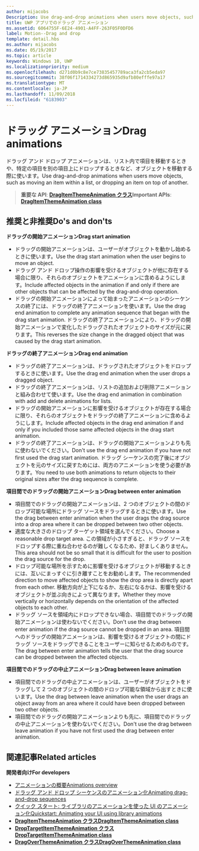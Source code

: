 ```yaml
---
author: mijacobs
Description: Use drag-and-drop animations when users move objects, such as moving an item within a list, or dropping an item on top of another.
title: UWP アプリでのドラッグ アニメーション
ms.assetid: 6064755F-6E24-4901-A4FF-263F05F0DFD6
label: Motion--Drag and drop
template: detail.hbs
ms.author: mijacobs
ms.date: 05/19/2017
ms.topic: article
keywords: Windows 10, UWP
ms.localizationpriority: medium
ms.openlocfilehash: d271d0b9c8e7ce73835457789aca3fa2cb5eda97
ms.sourcegitcommit: 38f06f1714334273d865935d9afb80efffe97a17
ms.translationtype: MT
ms.contentlocale: ja-JP
ms.lasthandoff: 11/09/2018
ms.locfileid: "6183903"
---
```

# <a name="drag-animations"></a><span data-ttu-id="a17a6-103">ドラッグ アニメーション</span><span class="sxs-lookup"><span data-stu-id="a17a6-103">Drag animations</span></span>




<span data-ttu-id="a17a6-104">ドラッグ アンド ドロップ アニメーションは、リスト内で項目を移動するときや、特定の項目を別の項目上にドロップするときなど、オブジェクトを移動する際に使います。</span><span class="sxs-lookup"><span data-stu-id="a17a6-104">Use drag-and-drop animations when users move objects, such as moving an item within a list, or dropping an item on top of another.</span></span>

> <span data-ttu-id="a17a6-105">**重要な API**: [**DragItemThemeAnimation クラス**](https://msdn.microsoft.com/library/windows/apps/br243174)</span><span class="sxs-lookup"><span data-stu-id="a17a6-105">**Important APIs**: [**DragItemThemeAnimation class**](https://msdn.microsoft.com/library/windows/apps/br243174)</span></span>


## <a name="dos-and-donts"></a><span data-ttu-id="a17a6-106">推奨と非推奨</span><span class="sxs-lookup"><span data-stu-id="a17a6-106">Do's and don'ts</span></span>


**<span data-ttu-id="a17a6-107">ドラッグの開始アニメーション</span><span class="sxs-lookup"><span data-stu-id="a17a6-107">Drag start animation</span></span>**

-   <span data-ttu-id="a17a6-108">ドラッグの開始アニメーションは、ユーザーがオブジェクトを動かし始めるときに使います。</span><span class="sxs-lookup"><span data-stu-id="a17a6-108">Use the drag start animation when the user begins to move an object.</span></span>
-   <span data-ttu-id="a17a6-109">ドラッグ アンド ドロップ操作の影響を受けるオブジェクトが他に存在する場合に限り、それらのオブジェクトをアニメーションに含めるようにします。</span><span class="sxs-lookup"><span data-stu-id="a17a6-109">Include affected objects in the animation if and only if there are other objects that can be affected by the drag-and-drop operation.</span></span>
-   <span data-ttu-id="a17a6-110">ドラッグの開始アニメーションによって始まったアニメーションのシーケンスの終了には、ドラッグの終了アニメーションを使います。</span><span class="sxs-lookup"><span data-stu-id="a17a6-110">Use the drag end animation to complete any animation sequence that began with the drag start animation.</span></span> <span data-ttu-id="a17a6-111">ドラッグの終了アニメーションにより、ドラッグの開始アニメーションで変化したドラッグされたオブジェクトのサイズが元に戻ります。</span><span class="sxs-lookup"><span data-stu-id="a17a6-111">This reverses the size change in the dragged object that was caused by the drag start animation.</span></span>

**<span data-ttu-id="a17a6-112">ドラッグの終了アニメーション</span><span class="sxs-lookup"><span data-stu-id="a17a6-112">Drag end animation</span></span>**

-   <span data-ttu-id="a17a6-113">ドラッグの終了アニメーションは、ドラッグされたオブジェクトをドロップするときに使います。</span><span class="sxs-lookup"><span data-stu-id="a17a6-113">Use the drag end animation when the user drops a dragged object.</span></span>
-   <span data-ttu-id="a17a6-114">ドラッグの終了アニメーションは、リストの追加および削除アニメーションと組み合わせて使います。</span><span class="sxs-lookup"><span data-stu-id="a17a6-114">Use the drag end animation in combination with add and delete animations for lists.</span></span>
-   <span data-ttu-id="a17a6-115">ドラッグの開始アニメーションに影響を受けるオブジェクトが存在する場合に限り、それらのオブジェクトをドラッグの終了アニメーションに含めるようにします。</span><span class="sxs-lookup"><span data-stu-id="a17a6-115">Include affected objects in the drag end animation if and only if you included those same affected objects in the drag start animation.</span></span>
-   <span data-ttu-id="a17a6-116">ドラッグの終了アニメーションは、ドラッグの開始アニメーションよりも先に使わないでください。</span><span class="sxs-lookup"><span data-stu-id="a17a6-116">Don't use the drag end animation if you have not first used the drag start animation.</span></span> <span data-ttu-id="a17a6-117">ドラッグ シーケンスの完了後にオブジェクトを元のサイズに戻すためには、両方のアニメーションを使う必要があります。</span><span class="sxs-lookup"><span data-stu-id="a17a6-117">You need to use both animations to return objects to their original sizes after the drag sequence is complete.</span></span>

**<span data-ttu-id="a17a6-118">項目間でのドラッグの開始アニメーション</span><span class="sxs-lookup"><span data-stu-id="a17a6-118">Drag between enter animation</span></span>**

-   <span data-ttu-id="a17a6-119">項目間でのドラッグの開始アニメーションは、2 つのオブジェクトの間のドロップ可能な場所にドラッグ ソースをドラッグするときに使います。</span><span class="sxs-lookup"><span data-stu-id="a17a6-119">Use the drag between enter animation when the user drags the drag source into a drop area where it can be dropped between two other objects.</span></span>
-   <span data-ttu-id="a17a6-120">適度な大きさのドロップ ターゲット領域を選んでください。</span><span class="sxs-lookup"><span data-stu-id="a17a6-120">Choose a reasonable drop target area.</span></span> <span data-ttu-id="a17a6-121">この領域が小さすぎると、ドラッグ ソースをドロップする際に重ね合わせるのが難しくなるため、好ましくありません。</span><span class="sxs-lookup"><span data-stu-id="a17a6-121">This area should not be so small that it is difficult for the user to position the drag source for the drop.</span></span>
-   <span data-ttu-id="a17a6-122">ドロップ可能な場所を示すために影響を受けるオブジェクトが移動するときには、互いにまっすぐに引き離すことをお勧めします。</span><span class="sxs-lookup"><span data-stu-id="a17a6-122">The recommended direction to move affected objects to show the drop area is directly apart from each other.</span></span> <span data-ttu-id="a17a6-123">移動方向が上下になるか、左右になるかは、影響を受けるオブジェクトが並ぶ向きによって異なります。</span><span class="sxs-lookup"><span data-stu-id="a17a6-123">Whether they move vertically or horizontally depends on the orientation of the affected objects to each other.</span></span>
-   <span data-ttu-id="a17a6-124">ドラッグ ソースを領域内にドロップできない場合、項目間でのドラッグの開始アニメーションは使わないでください。</span><span class="sxs-lookup"><span data-stu-id="a17a6-124">Don't use the drag between enter animation if the drag source cannot be dropped in an area.</span></span> <span data-ttu-id="a17a6-125">項目間へのドラッグの開始アニメーションは、影響を受けるオブジェクトの間にドラッグ ソースをドラッグできることをユーザーに知らせるためのものです。</span><span class="sxs-lookup"><span data-stu-id="a17a6-125">The drag between enter animation tells the user that the drag source can be dropped between the affected objects.</span></span>

**<span data-ttu-id="a17a6-126">項目間でのドラッグの中止アニメーション</span><span class="sxs-lookup"><span data-stu-id="a17a6-126">Drag between leave animation</span></span>**

-   <span data-ttu-id="a17a6-127">項目間でのドラッグの中止アニメーションは、ユーザーがオブジェクトをドラッグして 2 つのオブジェクトの間のドロップ可能な領域から出すときに使います。</span><span class="sxs-lookup"><span data-stu-id="a17a6-127">Use the drag between leave animation when the user drags an object away from an area where it could have been dropped between two other objects.</span></span>
-   <span data-ttu-id="a17a6-128">項目間でのドラッグの開始アニメーションよりも先に、項目間でのドラッグの中止アニメーションを使わないでください。</span><span class="sxs-lookup"><span data-stu-id="a17a6-128">Don't use the drag between leave animation if you have not first used the drag between enter animation.</span></span>


## <a name="related-articles"></a><span data-ttu-id="a17a6-129">関連記事</span><span class="sxs-lookup"><span data-stu-id="a17a6-129">Related articles</span></span>

**<span data-ttu-id="a17a6-130">開発者向け</span><span class="sxs-lookup"><span data-stu-id="a17a6-130">For developers</span></span>**
* [<span data-ttu-id="a17a6-131">アニメーションの概要</span><span class="sxs-lookup"><span data-stu-id="a17a6-131">Animations overview</span></span>](https://msdn.microsoft.com/library/windows/apps/mt187350)
* [<span data-ttu-id="a17a6-132">ドラッグ アンド ドロップ シーケンスのアニメーション化</span><span class="sxs-lookup"><span data-stu-id="a17a6-132">Animating drag-and-drop sequences</span></span>](https://msdn.microsoft.com/library/windows/apps/xaml/jj649427)
* [<span data-ttu-id="a17a6-133">クイック スタート: ライブラリのアニメーションを使った UI のアニメーション化</span><span class="sxs-lookup"><span data-stu-id="a17a6-133">Quickstart: Animating your UI using library animations</span></span>](https://msdn.microsoft.com/library/windows/apps/xaml/hh452703)
* [**<span data-ttu-id="a17a6-134">DragItemThemeAnimation クラス</span><span class="sxs-lookup"><span data-stu-id="a17a6-134">DragItemThemeAnimation class</span></span>**](https://msdn.microsoft.com/library/windows/apps/br243174)
* [**<span data-ttu-id="a17a6-135">DropTargetItemThemeAnimation クラス</span><span class="sxs-lookup"><span data-stu-id="a17a6-135">DropTargetItemThemeAnimation class</span></span>**](https://msdn.microsoft.com/library/windows/apps/br243186)
* [**<span data-ttu-id="a17a6-136">DragOverThemeAnimation クラス</span><span class="sxs-lookup"><span data-stu-id="a17a6-136">DragOverThemeAnimation class</span></span>**](https://msdn.microsoft.com/library/windows/apps/br243180)


 




